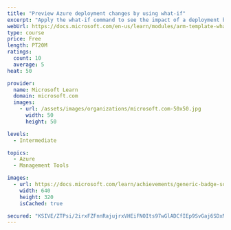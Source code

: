 ```yaml
---
title: "Preview Azure deployment changes by using what-if"
excerpt: "Apply the what-if command to see the impact of a deployment before it's applied."
webUrl: https://docs.microsoft.com/en-us/learn/modules/arm-template-whatif/
type: course
price: Free
length: PT20M
ratings:
  count: 10
  average: 5
heat: 50

provider:
  name: Microsoft Learn
  domain: microsoft.com
  images:
    - url: /assets/images/organizations/microsoft.com-50x50.jpg
      width: 50
      height: 50

levels:
  - Intermediate

topics:
  - Azure
  - Management Tools

images:
  - url: https://docs.microsoft.com/learn/achievements/generic-badge-social.png
    width: 640
    height: 320
    isCached: true

secured: "KSIVE/ZTPsi/2irxFZFnnRajujrxVHEiFNOIts97wGlADCfIEp9SvGaj6SDxMLFvEP+ZTpBxNVk48EwtZA1HxJNGyQQ9p0wiWWeZY1O7UEBm41EvcBMfVOnJseBMUTYrFzmNZo69TP92kOt+jej+z5hy1VQjvckLSYYjEieNNLIldN8dgfDtvyyDP3iNPULNk0red7P95uHkpr7eQpRPWN1e9TFcbpUlEoqSFb/C7vq10KrjSPoDg/0RNk308/7rdnjeZ6MvkTqrdFR5m5QybnWBH8nASYEoV5QNKYJFitvPokzg1h9bIraK7rpwX6UI23imSw+HwS3iWzXLYCBYaJ+67CgacU370R58anCN2Xm53RQlaB5IhAZd00RYmLIDyIhfOaP9s4UdPN5MrtoM5s11I3O83f8skm4IcxbVPro=;eZiLygOAcRQ+qcpOYCPb8Q=="
---
```


